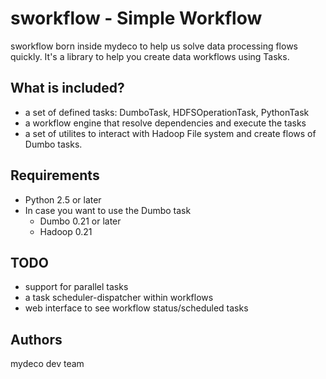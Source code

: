 sworkflow - Simple Workflow
===========================

sworkflow born inside mydeco to help us solve data processing flows quickly. It's a library to help you create data workflows using Tasks.

What is included?
-----------------

* a set of defined tasks: DumboTask, HDFSOperationTask, PythonTask
* a workflow engine that resolve dependencies and execute the tasks
* a set of utilites to interact with Hadoop File system and create 
  flows of Dumbo tasks.

Requirements
------------

* Python 2.5 or later
* In case you want to use the Dumbo task
    * Dumbo 0.21 or later
    * Hadoop 0.21

TODO
----

* support for parallel tasks
* a task scheduler-dispatcher within workflows
* web interface to see workflow status/scheduled tasks

Authors
-------

mydeco dev team 


